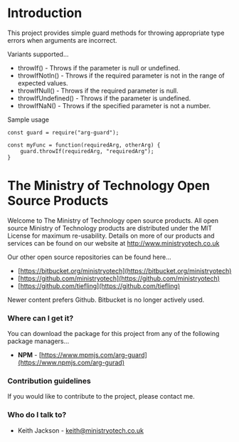 # Introduction
This project provides simple guard methods for throwing appropriate type errors when arguments are incorrect.

Variants supported...

- throwIf() - Throws if the parameter is null or undefined.
- throwIfNotIn() - Throws if the required parameter is not in the range of expected values.
- throwIfNull() - Throws if the required parameter is null.
- throwIfUndefined() - Throws if the parameter is undefined.
- throwIfNaN() - Throws if the specified parameter is not a number.

Sample usage
```
const guard = require("arg-guard");

const myFunc = function(requiredArg, otherArg) {
    guard.throwIf(requiredArg, "requiredArg");
}
```

# The Ministry of Technology Open Source Products
Welcome to The Ministry of Technology open source products. All open source Ministry of Technology products are distributed under the MIT License for maximum re-usability. Details on more of our products and services can be found on our website at http://www.ministryotech.co.uk

Our other open source repositories can be found here...

* [https://bitbucket.org/ministryotech](https://bitbucket.org/ministryotech)
* [https://github.com/ministryotech](https://github.com/ministryotech)
* [https://github.com/tiefling](https://github.com/tiefling)

Newer content prefers Github. Bitbucket is no longer actively used.

### Where can I get it?
You can download the package for this project from any of the following package managers...

- **NPM** - [https://www.mpmjs.com/arg-guard](https://www.npmjs.com/arg-gurad)

### Contribution guidelines
If you would like to contribute to the project, please contact me.

### Who do I talk to?
* Keith Jackson - keith@ministryotech.co.uk
